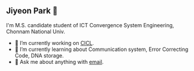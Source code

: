 
<!--
**PParkJy/PParkJy** is a ✨ _special_ ✨ repository because its `README.md` (this file) appears on your GitHub profile.

Here are some ideas to get you started:

- 🔭 I’m currently working on ...
- 🌱 I’m currently learning ...
- 👯 I’m looking to collaborate on ...
- 🤔 I’m looking for help with ...
- 💬 Ask me about ...
- 📫 How to reach me: ...
- 😄 Pronouns: ...
- ⚡ Fun fact: ...
-->

## Jiyeon Park 🧸    
I'm M.S. candidate student of ICT Convergence System Engineering, Chonnam National Univ.    
- 🔭 I’m currently working on <a href="http://cctl.jnu.ac.kr">CICL</a>.    
- 🌱 I’m currently learning about Communication system, Error Correcting Code, DNA storage.    
- 💬 Ask me about anything with <a href="wldus8677@gmail.com">email</a>.


<!-- ### Interest 💻 -->
  
